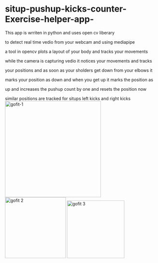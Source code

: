 # situp-pushup-kicks-counter-Exercise-helper-app-

This app is wrriten in python and uses open cv liberary

to detect real time vedio from your webcam and using mediapipe

a tool in opencv plots a layout of your body and tracks your movements

while the camera is capturing vedio it notices your movements and tracks 

your positions and as soon as your sholders get down from your elbows it 

marks your position as down and when you get up it marks the position as

up and increases the pushup count by one and resets the position now 

similar positions are tracked for situps left kicks and right kicks
<img width="317" alt="gofit-1" src="https://github.com/AryanBhardvvaj/situp-pushup-kicks-counter-Exercise-helper-app-/assets/112250427/4d0f9b4c-963a-46ef-8a5b-c13218013293">
<img width="201" alt="gofit 2" src="https://github.com/AryanBhardvvaj/situp-pushup-kicks-counter-Exercise-helper-app-/assets/112250427/c65ad19a-c3df-4186-a14c-0f8887747738">
<img width="190" alt="gofit 3" src="https://github.com/AryanBhardvvaj/situp-pushup-kicks-counter-Exercise-helper-app-/assets/112250427/96ed2d8a-f142-4e76-a6a6-535af3c053ee">

